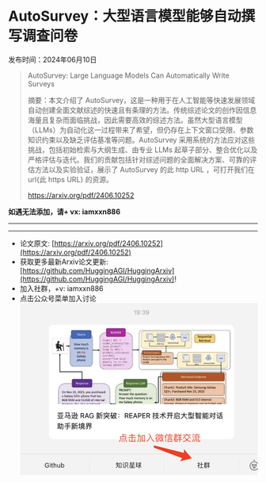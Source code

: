 # AutoSurvey：大型语言模型能够自动撰写调查问卷
发布时间：2024年06月10日


> AutoSurvey: Large Language Models Can Automatically Write Surveys
>
> 摘要：本文介绍了 AutoSurvey，这是一种用于在人工智能等快速发展领域自动创建全面文献综述的快速且有条理的方法。传统综述论文的创作因信息海量且复杂而面临挑战，因此需要高效的综述方法。虽然大型语言模型（LLMs）为自动化这一过程带来了希望，但仍存在上下文窗口受限、参数知识约束以及缺乏评估基准等问题。AutoSurvey 采用系统的方法应对这些挑战，包括初始检索与大纲生成、由专业 LLMs 起草子部分、整合优化以及严格评估与迭代。我们的贡献包括针对综述问题的全面解决方案、可靠的评估方法以及实验验证，展示了 AutoSurvey 的此 http URL ，可打开我们在 url{此 https URL} 的资源。
>
> https://arxiv.org/pdf/2406.10252

**如遇无法添加，请+ vx: iamxxn886**
<hr />


<hr />

- 论文原文: [https://arxiv.org/pdf/2406.10252](https://arxiv.org/pdf/2406.10252)
- 获取更多最新Arxiv论文更新: [https://github.com/HuggingAGI/HuggingArxiv](https://github.com/HuggingAGI/HuggingArxiv)!
- 加入社群，+v: iamxxn886
- 点击公众号菜单加入讨论
![](https://raw.githubusercontent.com/HuggingAGI/wx_assets/main/2024/07/31/1722434818326-94339e92-22f1-4472-9d27-fed232f70b5d.jpeg)